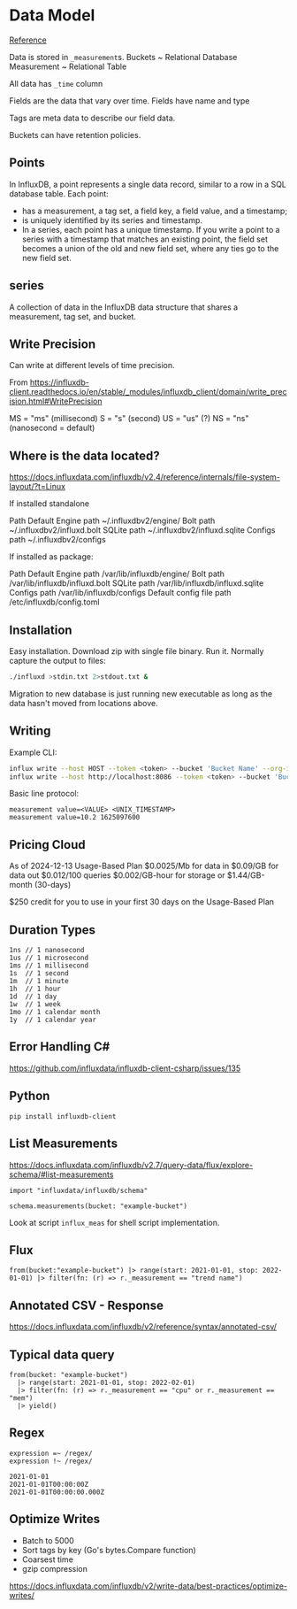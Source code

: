 # Data Model

[Reference](https://docs.influxdata.com/influxdb/cloud/reference/key-concepts/data-elements/)


Data is stored in `_measurement`s.
Buckets ~ Relational Database
Measurement ~ Relational Table

All data has `_time` column

Fields are the data that vary over time.
Fields have name and type

Tags are meta data to describe our field data.

Buckets can have retention policies.


## Points

In InfluxDB, a point represents a single data record, similar to a row in a SQL database table. Each point:

- has a measurement, a tag set, a field key, a field value, and a timestamp;
- is uniquely identified by its series and timestamp.
- In a series, each point has a unique timestamp. If you write a point to a series with a timestamp that matches an existing point, the field set becomes a union of the old and new field set, where any ties go to the new field set.

## series

A collection of data in the InfluxDB data structure that shares a measurement, tag set, and bucket.

## Write Precision

Can write at different levels of time precision.

From <https://influxdb-client.readthedocs.io/en/stable/_modules/influxdb_client/domain/write_precision.html#WritePrecision>

MS = "ms"  (millisecond)
S = "s" (second)
US = "us" (?)
NS = "ns" (nanosecond = default)

## Where is the data located?

<https://docs.influxdata.com/influxdb/v2.4/reference/internals/file-system-layout/?t=Linux>

If installed standalone

Path	Default
Engine path	  ~/.influxdbv2/engine/
Bolt path	    ~/.influxdbv2/influxd.bolt
SQLite path	  ~/.influxdbv2/influxd.sqlite
Configs path	~/.influxdbv2/configs

If installed as package:

Path	Default
Engine path	/var/lib/influxdb/engine/
Bolt path	/var/lib/influxdb/influxd.bolt
SQLite path	/var/lib/influxdb/influxd.sqlite
Configs path	/var/lib/influxdb/configs
Default config file path	/etc/influxdb/config.toml

## Installation

Easy installation. Download zip with single file binary. Run it.
Normally capture the output to files:

```sh
./influxd >stdin.txt 2>stdout.txt &
```

Migration to new database is just running new executable as long as the data hasn't moved from locations above.

## Writing

Example CLI:

```sh
influx write --host HOST --token <token> --bucket 'Bucket Name' --org-id '1234556' -p s -f data.lp --format lp
influx write --host http://localhost:8086 --token <token> --bucket 'Bucket Name' --org-id '1234556' -p s -f data.lp --format lp
```

Basic line protocol:

```
measurement value=<VALUE> <UNIX_TIMESTAMP>
measurement value=10.2 1625097600
```

## Pricing Cloud

As of 2024-12-13
Usage-Based Plan
$0.0025/Mb for data in
$0.09/GB for data out
$0.012/100 queries
$0.002/GB-hour for storage or $1.44/GB-month (30-days)

$250 credit for you to use in your first 30 days on the Usage-Based Plan

## Duration Types

```
1ns // 1 nanosecond
1us // 1 microsecond
1ms // 1 millisecond
1s  // 1 second
1m  // 1 minute
1h  // 1 hour
1d  // 1 day
1w  // 1 week
1mo // 1 calendar month
1y  // 1 calendar year
```

## Error Handling C#

<https://github.com/influxdata/influxdb-client-csharp/issues/135>

## Python

`pip install influxdb-client`


## List Measurements

<https://docs.influxdata.com/influxdb/v2.7/query-data/flux/explore-schema/#list-measurements>

```
import "influxdata/influxdb/schema"

schema.measurements(bucket: "example-bucket")
```

Look at script `influx_meas` for shell script implementation.

## Flux

```
from(bucket:"example-bucket") |> range(start: 2021-01-01, stop: 2022-01-01) |> filter(fn: (r) => r._measurement == "trend name")
```

## Annotated CSV - Response

<https://docs.influxdata.com/influxdb/v2/reference/syntax/annotated-csv/>

## Typical data query

```
from(bucket: "example-bucket")
  |> range(start: 2021-01-01, stop: 2022-02-01)
  |> filter(fn: (r) => r._measurement == "cpu" or r._measurement == "mem")
  |> yield()
```

## Regex

```
expression =~ /regex/
expression !~ /regex/
```

```
2021-01-01
2021-01-01T00:00:00Z
2021-01-01T00:00:00.000Z
```

## Optimize Writes

- Batch to 5000
- Sort tags by key (Go's bytes.Compare function)
- Coarsest time
- gzip compression

<https://docs.influxdata.com/influxdb/v2/write-data/best-practices/optimize-writes/>
